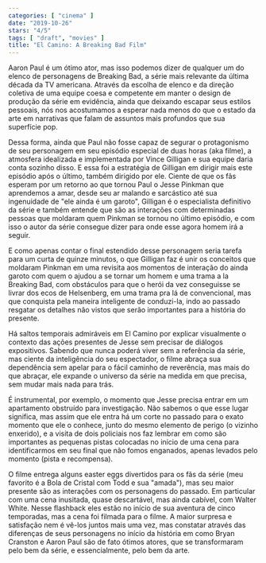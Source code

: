 ```yaml
---
categories: [ "cinema" ]
date: "2019-10-26"
stars: "4/5"
tags: [ "draft", "movies" ]
title: "El Camino: A Breaking Bad Film"
---
```

Aaron Paul é um ótimo ator, mas isso podemos dizer de qualquer um do
elenco de personagens de Breaking Bad, a série mais relevante da última
década da TV americana. Através da escolha de elenco e da direção
coletiva de uma equipe coesa e competente em manter o design de produção
da série em evidência, ainda que deixando escapar seus estilos pessoais,
nós nos acostumamos a esperar nada menos do que o estado da arte em
narrativas que falam de assuntos mais profundos que sua superfície pop.

Dessa forma, ainda que Paul não fosse capaz de segurar o protagonismo
de seu personagem em seu episódio especial de duas horas (aka filme),
a atmosfera idealizada e implementada por Vince Gilligan e sua equipe
daria conta sozinho disso. E essa foi a estratégia de Gilligan em dirigir
mais este episódio após o último, também dirigido por ele. Ciente de
que os fãs esperam por um retorno ao que tornou Paul o Jesse Pinkman que
aprendemos a amar, desde seu ar malando e sarcástico até sua ingenuidade
de "ele ainda é um garoto", Gilligan é o especialista definitivo da
série e também entende que são as interações com determinadas pessoas
que moldaram quem Pinkman se tornou no último episódio, e com isso o
autor da série consegue dizer para onde esse agora homem irá a seguir.

E como apenas contar o final estendido desse personagem seria tarefa
para um curta de quinze minutos, o que Gilligan faz é unir os conceitos
que moldaram Pinkman em uma revisita aos momentos de interação do
ainda garoto com quem o ajudou a se tornar um homem e uma trama a la
Breaking Bad, com obstáculos para que o herói da vez conseguisse se
livrar dos ecos de Helsenberg, em uma trama pra lá de convencional,
mas que conquista pela maneira inteligente de conduzi-la, indo ao passado
resgatar os detalhes não vistos que serão importantes para a história
do presente.

Há saltos temporais admiráveis em El Camino por explicar visualmente
o contexto das ações presentes de Jesse sem precisar de diálogos
expositivos. Sabendo que nunca poderá viver sem a referência da
série, mas ciente da inteligência do seu espectador, o filme abraça
sua dependência sem apelar para o fácil caminho de reverência, mas
mais do que abraçar, ele expande o universo da série na medida em que
precisa, sem mudar mais nada para trás.

É instrumental, por exemplo, o momento que Jesse precisa entrar em
um apartamento obstruído para investigação. Não sabemos o que esse
lugar significa, mas assim que ele entra há um corte no passado para
o exato momento que ele o conhece, junto do mesmo elemento de perigo
(o vizinho enxerido), e a visita de dois policiais nos faz lembrar em
como são importantes as pequenas pistas colocadas no início de uma
cena para identificarmos em seu final que não fomos enganados, apenas
levados pelo momento (pista e recompensa).

O filme entrega alguns easter eggs divertidos para os fãs da série
(meu favorito é a Bola de Cristal com Todd e sua "amada"), mas seu
maior presente são as interações com os personagens do passado. Em
particular com uma cena inusitada, quase descartável, mas ainda cabível,
com Walter White. Nesse flashback eles estão no início de sua aventura
de cinco temporadas, mas a cena foi filmada para o filme. A maior surpresa
e satisfação nem é vê-los juntos mais uma vez, mas constatar através
das diferenças de seus personagens no início da história em como Bryan
Cranston e Aaron Paul são de fato ótimos atores, que se transformaram
pelo bem da série, e essencialmente, pelo bem da arte.
